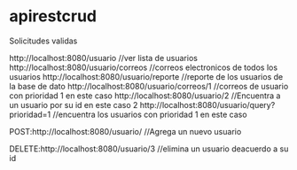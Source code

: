 # apirestcrud


Solicitudes validas

http://localhost:8080/usuario                   //ver lista de usuarios
http://localhost:8080/usuario/correos           //correos electronicos de todos los usuarios
http://localhost:8080/usuario/reporte           //reporte de los usuarios de la base de dato
http://localhost:8080/usuario/correos/1         //correos de usuario con prioridad 1 en este caso
http://localhost:8080/usuario/2                 //Encuentra a un usuario por su id en este caso 2
http://localhost:8080/usuario/query?prioridad=1 //encuentra los usuarios con prioridad 1 en este caso

POST:http://localhost:8080/usuario/             //Agrega un nuevo usuario

DELETE:http://localhost:8080/usuario/3            //elimina un usuario deacuerdo a su id 
